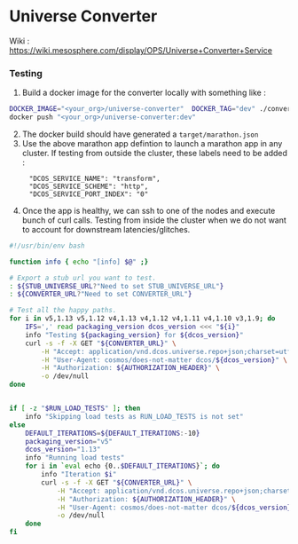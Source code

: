 # Universe Converter

Wiki : https://wiki.mesosphere.com/display/OPS/Universe+Converter+Service


### Testing

1. Build a docker image for the converter locally with something like : 

```bash
DOCKER_IMAGE="<your_org>/universe-converter"  DOCKER_TAG="dev" ./converter/build.bash
docker push "<your_org>/universe-converter:dev"
```

2. The docker build should have generated a `target/marathon.json`
3. Use the above marathon app defintion to launch a marathon app in any cluster. If testing from outside the cluster, these labels need to be added :
```
     "DCOS_SERVICE_NAME": "transform",
     "DCOS_SERVICE_SCHEME": "http",
     "DCOS_SERVICE_PORT_INDEX": "0"
```
4. Once the app is healthy, we can ssh to one of the nodes and execute bunch of curl calls. Testing from inside the cluster when we do not want to account for downstream latencies/glitches.

```bash
#!/usr/bin/env bash

function info { echo "[info] $@" ;}

# Export a stub url you want to test.
: ${STUB_UNIVERSE_URL?"Need to set STUB_UNIVERSE_URL"}
: ${CONVERTER_URL?"Need to set CONVERTER_URL"}

# Test all the happy paths.
for i in v5,1.13 v5,1.12 v4,1.13 v4,1.12 v4,1.11 v4,1.10 v3,1.9; do
    IFS=',' read packaging_version dcos_version <<< "${i}"
    info "Testing ${packaging_version} for ${dcos_version}"
    curl -s -f -X GET "${CONVERTER_URL}" \
        -H "Accept: application/vnd.dcos.universe.repo+json;charset=utf-8;version=${packaging_version}" \
        -H "User-Agent: cosmos/does-not-matter dcos/${dcos_version}" \
        -H "Authorization: ${AUTHORIZATION_HEADER}" \
        -o /dev/null
done


if [ -z "$RUN_LOAD_TESTS" ]; then
    info "Skipping load tests as RUN_LOAD_TESTS is not set"
else
    DEFAULT_ITERATIONS=${DEFAULT_ITERATIONS:-10}
    packaging_version="v5"
    dcos_version="1.13"
    info "Running load tests"
    for i in `eval echo {0..$DEFAULT_ITERATIONS}`; do
        info "Iteration $i"
        curl -s -f -X GET "${CONVERTER_URL}" \
            -H "Accept: application/vnd.dcos.universe.repo+json;charset=utf-8;version=${packaging_version}" \
            -H "Authorization: ${AUTHORIZATION_HEADER}" \
            -H "User-Agent: cosmos/does-not-matter dcos/${dcos_version}" \
            -o /dev/null
    done
fi
```
